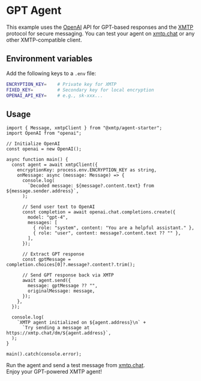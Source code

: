 # GPT Agent

This example uses the [OpenAI](https://openai.com) API for GPT-based responses and the [XMTP](https://xmtp.org) protocol for secure messaging. You can test your agent on [xmtp.chat](https://xmtp.chat) or any other XMTP-compatible client.

## Environment variables

Add the following keys to a `.env` file:

```bash
ENCRYPTION_KEY=    # Private key for XMTP
FIXED_KEY=         # Secondary key for local encryption
OPENAI_API_KEY=    # e.g., sk-xxx...
```

## Usage

```tsx
import { Message, xmtpClient } from "@xmtp/agent-starter";
import OpenAI from "openai";

// Initialize OpenAI
const openai = new OpenAI();

async function main() {
  const agent = await xmtpClient({
    encryptionKey: process.env.ENCRYPTION_KEY as string,
    onMessage: async (message: Message) => {
      console.log(
        `Decoded message: ${message?.content.text} from ${message.sender.address}`,
      );

      // Send user text to OpenAI
      const completion = await openai.chat.completions.create({
        model: "gpt-4",
        messages: [
          { role: "system", content: "You are a helpful assistant." },
          { role: "user", content: message?.content.text ?? "" },
        ],
      });

      // Extract GPT response
      const gptMessage = completion.choices[0]?.message?.content?.trim();

      // Send GPT response back via XMTP
      await agent.send({
        message: gptMessage ?? "",
        originalMessage: message,
      });
    },
  });

  console.log(
    `XMTP agent initialized on ${agent.address}\n` +
      `Try sending a message at https://xmtp.chat/dm/${agent.address}`,
  );
}

main().catch(console.error);
```

Run the agent and send a test message from [xmtp.chat](https://xmtp.chat).  
Enjoy your GPT-powered XMTP agent!
